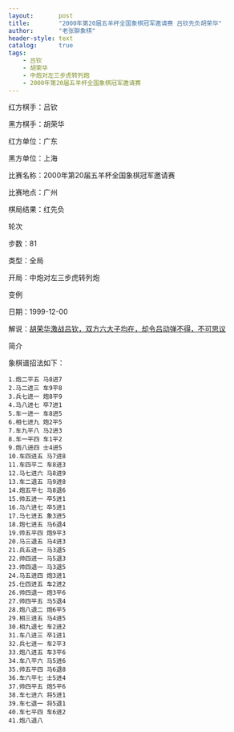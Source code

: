 ```yaml
---
layout:       post
title:        "2000年第20届五羊杯全国象棋冠军邀请赛 吕钦先负胡荣华"
author:       "老张聊象棋"
header-style: text
catalog:      true
tags:
    - 吕钦
    - 胡荣华
    - 中炮对左三步虎转列炮
    - 2000年第20届五羊杯全国象棋冠军邀请赛
---
```


红方棋手：吕钦

黑方棋手：胡荣华

红方单位：广东

黑方单位：上海

比赛名称：2000年第20届五羊杯全国象棋冠军邀请赛

比赛地点：广州

棋局结果：红先负

轮次

步数：81

类型：全局

开局：中炮对左三步虎转列炮

变例

日期：1999-12-00

解说：[胡荣华激战吕钦，双方六大子均在，却令吕动弹不得，不可思议](https://youtu.be/1fnb4pWmg4o)

简介

象棋谱招法如下：
```
1.炮二平五 马8进7
2.马二进三 车9平8
3.兵七进一 炮8平9
4.马八进七 卒7进1
5.车一进一 车8进5
6.相七进九 炮2平5
7.车九平八 马2进3
8.车一平四 车1平2
9.炮八进四 士4进5
10.车四进五 马7进8
11.车四平二 车8进3
12.马七进六 马8进9
13.车二退五 马9进8
14.炮五平七 马8退6
15.帅五进一 卒5进1
16.马六进七 卒5进1
17.马七进五 象3进5
18.炮七进五 马6退4
19.帅五平四 炮9平3
20.马三退五 马4进3
21.兵五进一 马3退5
22.帅四进一 马5退3
23.帅四退一 马3退5
24.马五进四 炮3进1
25.仕四进五 车2进2
26.帅四退一 炮3平6
27.帅四平五 马5退4
28.炮八退二 炮6平5
29.相三进五 马4进5
30.相九退七 车2进2
31.车八进三 卒1进1
32.兵七进一 车2平3
33.炮八进五 车3平6
34.车八平六 马5进6
35.帅五平四 马6退8
36.车六平七 士5进4
37.帅四平五 炮5平6
38.车七进六 将5进1
39.车七退一 将5退1
40.车七平四 车6进2
41.炮八退八
```
